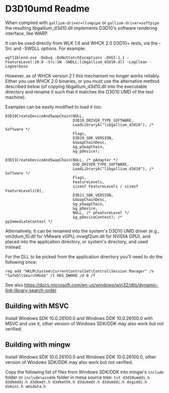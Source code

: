 # D3D10umd Readme

When compiled with `gallium-driver=llvmpipe` or `gallium-driver=softpipe` the resulting libgallium_d3d10.dll implements D3D10's software rendering interface, like WARP.

It can be used directly from WLK 1.6 and WHCK 2.0 D3D10+ tests, via the -Src
and -SWDLL options. For example:

    wgf11blend.exe -Debug -DoNotCatchExceptions -DXGI:1.1 -FeatureLevel:10.0 -Src:SW -SWDLL:libgallium_d3d10.dll -LogClean -LogVerbose

However, as of WHCK version 2.1 this mechanism no longer works reliably.
Either you use WHCK 2.0 binaries, or you must use the alternative method
described below (of copying libgallium_d3d10.dll into the executable directory and rename
it such that it matches the D3D10 UMD of the test machine).

Examples can be easily modified to load it too:

    D3D10CreateDeviceAndSwapChain(NULL,
                                  D3D10_DRIVER_TYPE_SOFTWARE,
                                  LoadLibraryA("libgallium_d3d10"), /* Software */
                                  Flags,
                                  D3D10_SDK_VERSION,
                                  &SwapChainDesc,
                                  &g_pSwapChain,
                                  &g_pDevice);

    D3D11CreateDeviceAndSwapChain(NULL, /* pAdapter */
                                  D3D_DRIVER_TYPE_SOFTWARE,
                                  LoadLibraryA("libgallium_d3d10"), /* Software */
                                  Flags,
                                  FeatureLevels,
                                  sizeof FeatureLevels / sizeof FeatureLevels[0],
                                  D3D11_SDK_VERSION,
                                  &SwapChainDesc,
                                  &g_pSwapChain,
                                  &g_pDevice,
                                  NULL, /* pFeatureLevel */
                                  &g_pDeviceContext); /* ppImmediateContext */

Alternatively, it can be renamed into the system's D3D10 UMD driver (e.g.,
vm3dum_10.dll for VMware vGPU, nvwgf2um.dll for NVIDIA GPU), and placed into
the application directory, or system's directory, and used instead.

For the DLL to be picked from the application directory you'll need to do the
following once:

    reg add "HKLM\System\CurrentControlSet\Control\Session Manager" /v "SafeDllSearchMode" /t REG_DWORD /d 0 /f

See also <https://docs.microsoft.com/en-us/windows/win32/dlls/dynamic-link-library-search-order>

## Building with MSVC

Install Windows SDK 10.0.26100.0 and Windows DDK 10.0.26100.0 with MSVC and use it, other version of Windows SDK/DDK
may also work but not verified.

## Building with mingw

Install Windows SDK 10.0.26100.0 and Windows DDK 10.0.26100.0, other version of Windows SDK/DDK
may also work but not verified.

Copy the following list of files from Windows SDK/DDK into mingw's `include` folder or `include\winddk` folder in mesa source tree:
    ```txt
    d3d10umddi.h
    d3dkmddi.h
    d3dkmdt.h
    d3dkmthk.h
    d3dukmdt.h
    d3dumddi.h
    dxgiddi.h
    dxmini.h
    wmidata.h
    ```

